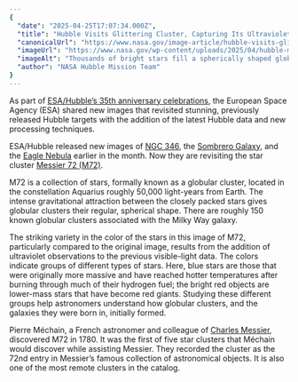 ```yaml
---
{
  "date": "2025-04-25T17:07:34.000Z",
  "title": "Hubble Visits Glittering Cluster, Capturing Its Ultraviolet Light",
  "canonicalUrl": "https://www.nasa.gov/image-article/hubble-visits-glittering-cluster-capturing-its-ultraviolet-light/",
  "imageUrl": "https://www.nasa.gov/wp-content/uploads/2025/04/hubble-m72-potw2516a.jpg",
  "imageAlt": "Thousands of bright stars fill a spherically shaped globular cluster. In the center, most of the stars appear blue. The globular cluster’s bright blue-white core is surrounded by a thick shell of yellower stars, seen in differing sizes according to their position in the spherical star cluster. They spread out beyond the edges of the image, appearing smaller and sparser at the corners of the image. A distant spiral galaxy is also visible in the lower-left corner of the image.",
  "author": "NASA Hubble Mission Team"
}
---
```


As part of [ESA/Hubble’s 35th anniversary celebrations](https://esahubble.org/projects/Hubble35/), the European Space Agency (ESA) shared new images that revisited stunning, previously released Hubble targets with the addition of the latest Hubble data and new processing techniques.

ESA/Hubble released new images of [NGC 346](https://science.nasa.gov/missions/hubble/hubble-spots-stellar-sculptors-in-nearby-galaxy/), the [Sombrero Galaxy](https://science.nasa.gov/missions/hubble/hubble-provides-new-view-of-galactic-favorite/), and the [Eagle Nebula](https://science.nasa.gov/missions/hubble/hubble-spies-cosmic-pillar-in-eagle-nebula/) earlier in the month. Now they are revisiting the star cluster [Messier 72 (M72)](https://science.nasa.gov/mission/hubble/science/explore-the-night-sky/hubble-messier-catalog/messier-72/).

M72 is a collection of stars, formally known as a globular cluster, located in the constellation Aquarius roughly 50,000 light-years from Earth. The intense gravitational attraction between the closely packed stars gives globular clusters their regular, spherical shape. There are roughly 150 known globular clusters associated with the Milky Way galaxy.

The striking variety in the color of the stars in this image of M72, particularly compared to the original image, results from the addition of ultraviolet observations to the previous visible-light data. The colors indicate groups of different types of stars. Here, blue stars are those that were originally more massive and have reached hotter temperatures after burning through much of their hydrogen fuel; the bright red objects are lower-mass stars that have become red giants. Studying these different groups help astronomers understand how globular clusters, and the galaxies they were born in, initially formed.

Pierre Méchain, a French astronomer and colleague of [Charles Messier](https://science.nasa.gov/people/explore-the-night-sky-hubbleatms-messier-catalog-bio/), discovered M72 in 1780. It was the first of five star clusters that Méchain would discover while assisting Messier. They recorded the cluster as the 72nd entry in Messier’s famous collection of astronomical objects. It is also one of the most remote clusters in the catalog.
